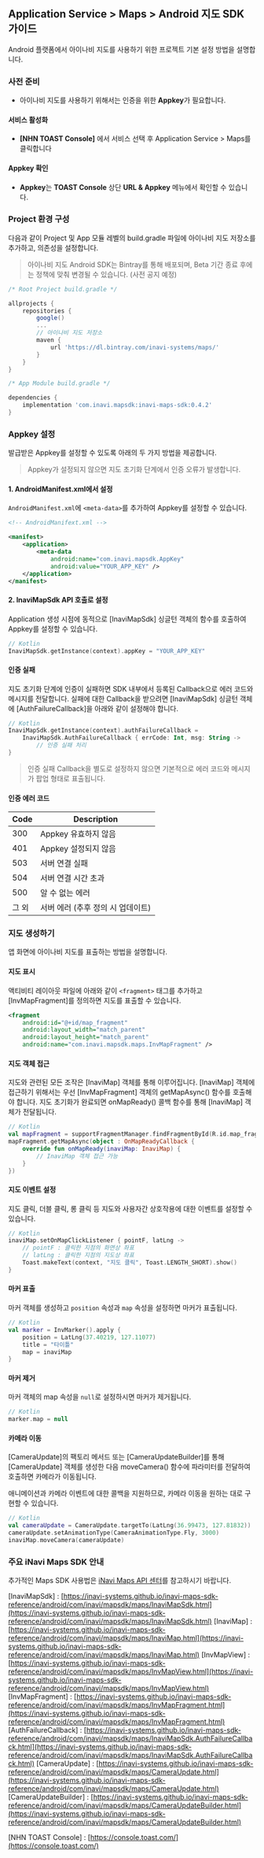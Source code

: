 ## Application Service > Maps > Android 지도 SDK 가이드
Android 플랫폼에서 아이나비 지도를 사용하기 위한 프로젝트 기본 설정 방법을 설명합니다.

### 사전 준비
- 아이나비 지도를 사용하기 위해서는 인증을 위한 **Appkey**가 필요합니다.

#### 서비스 활성화
- **[NHN TOAST Console]** 에서 서비스 선택 후 Application Service > Maps를 클릭합니다

#### Appkey 확인
- **Appkey**는 **TOAST Console** 상단 **URL & Appkey** 메뉴에서 확인할 수 있습니다.


### Project 환경 구성
다음과 같이 Project 및 App 모듈 레벨의 build.gradle 파일에 아이나비 지도 저장소를 추가하고, 의존성을 설정합니다.
> 아이나비 지도 Android SDK는 Bintray를 통해 배포되며, Beta 기간 종료 후에는 정책에 맞춰 변경될 수 있습니다. (사전 공지 예정)
```gradle
/* Root Project build.gradle */

allprojects {
    repositories {
        google()
        ...
        // 아이나비 지도 저장소
        maven {
            url 'https://dl.bintray.com/inavi-systems/maps/'
        }
    }
}
```

```gradle
/* App Module build.gradle */

dependencies {
    implementation 'com.inavi.mapsdk:inavi-maps-sdk:0.4.2'
}
```


### Appkey 설정
발급받은 Appkey를 설정할 수 있도록 아래의 두 가지 방법을 제공합니다.
> Appkey가 설정되지 않으면 지도 초기화 단계에서 인증 오류가 발생합니다.

#### 1. AndroidManifest.xml에서 설정
`AndroidManifest.xml`에 `<meta-data>`를 추가하여 Appkey를 설정할 수 있습니다.
```xml
<!-- AndroidManifext.xml -->

<manifest>
    <application>
        <meta-data
            android:name="com.inavi.mapsdk.AppKey"
            android:value="YOUR_APP_KEY" />
    </application>
</manifest>
```

#### 2. InaviMapSdk API 호출로 설정
Application 생성 시점에 동적으로 [InaviMapSdk] 싱글턴 객체의 함수를 호출하여 Appkey를 설정할 수 있습니다.
```kotlin
// Kotlin
InaviMapSdk.getInstance(context).appKey = "YOUR_APP_KEY"
```

#### 인증 실패
지도 초기화 단계에 인증이 실패하면 SDK 내부에서 등록된 Callback으로 에러 코드와 메시지를 전달합니다.
실패에 대한 Callback을 받으려면 [InaviMapSdk] 싱글턴 객체에 [AuthFailureCallback]을 아래와 같이 설정해야 합니다.

```kotlin
// Kotlin
InaviMapSdk.getInstance(context).authFailureCallback =
    InaviMapSdk.AuthFailureCallback { errCode: Int, msg: String ->
        // 인증 실패 처리
}
```

> 인증 실패 Callback을 별도로 설정하지 않으면 기본적으로 에러 코드와 메시지가 팝업 형태로 표출됩니다.

#### 인증 에러 코드
| Code  | Description |
| ----- | ----- |
| 300 | Appkey 유효하지 않음 |
| 401 | Appkey 설정되지 않음 |
| 503 | 서버 연결 실패 |
| 504 | 서버 연결 시간 초과 |
| 500 | 알 수 없는 에러 |
| 그 외 | 서버 에러 (추후 정의 시 업데이트) |


### 지도 생성하기
앱 화면에 아이나비 지도를 표출하는 방법을 설명합니다.

#### 지도 표시
액티비티 레이아웃 파일에 아래와 같이 `<fragment>` 태그를 추가하고 [InvMapFragment]를 정의하면 지도를 표출할 수 있습니다.

```xml
<fragment
    android:id="@+id/map_fragment"
    android:layout_width="match_parent"
    android:layout_height="match_parent"
    android:name="com.inavi.mapsdk.maps.InvMapFragment" />
```

#### 지도 객체 접근
지도와 관련된 모든 조작은 [InaviMap] 객체를 통해 이루어집니다.
[InaviMap] 객체에 접근하기 위해서는 우선 [InvMapFragment] 객체의 getMapAsync() 함수를 호출해야 합니다.
지도 초기화가 완료되면 onMapReady() 콜백 함수를 통해 [InaviMap] 객체가 전달됩니다.

```kotlin
// Kotlin
val mapFragment = supportFragmentManager.findFragmentById(R.id.map_fragment) as InvMapFragment
mapFragment.getMapAsync(object : OnMapReadyCallback {
    override fun onMapReady(inaviMap: InaviMap) {
        // InaviMap 객체 접근 가능
    }
})
```

#### 지도 이벤트 설정
지도 클릭, 더블 클릭, 롱 클릭 등 지도와 사용자간 상호작용에 대한 이벤트를 설정할 수 있습니다.

```kotlin
// Kotlin
inaviMap.setOnMapClickListener { pointF, latLng ->
    // pointF : 클릭한 지점의 화면상 좌표
    // latLng : 클릭한 지점의 지도상 좌표
    Toast.makeText(context, "지도 클릭", Toast.LENGTH_SHORT).show()
}
```

#### 마커 표출
마커 객체를 생성하고 `position` 속성과 `map` 속성을 설정하면 마커가 표출됩니다.

```kotlin
// Kotlin
val marker = InvMarker().apply {
    position = LatLng(37.40219, 127.11077)
    title = "타이틀"
    map = inaviMap
}
```

#### 마커 제거
마커 객체의 map 속성을 `null`로 설정하시면 마커가 제거됩니다.

```kotlin
// Kotlin
marker.map = null
```

#### 카메라 이동
[CameraUpdate]의 팩토리 메서드 또는 [CameraUpdateBuilder]를 통해 [CameraUpdate] 객체를 생성한 다음
moveCamera() 함수에 파라미터를 전달하여 호출하면 카메라가 이동됩니다.

애니메이션과 카메라 이벤트에 대한 콜백을 지원하므로, 카메라 이동을 원하는 대로 구현할 수 있습니다.

```kotlin
// Kotlin
val cameraUpdate = CameraUpdate.targetTo(LatLng(36.99473, 127.81832))
cameraUpdate.setAnimationType(CameraAnimationType.Fly, 3000)
inaviMap.moveCamera(cameraUpdate)
```


### 주요 iNavi Maps SDK 안내
추가적인 Maps SDK 사용법은 [iNavi Maps API 센터](http://imapsapi.inavi.com/)를 참고하시기 바랍니다.

[InaviMapSdk] : [https://inavi-systems.github.io/inavi-maps-sdk-reference/android/com/inavi/mapsdk/maps/InaviMapSdk.html](https://inavi-systems.github.io/inavi-maps-sdk-reference/android/com/inavi/mapsdk/maps/InaviMapSdk.html)
[InaviMap] : [https://inavi-systems.github.io/inavi-maps-sdk-reference/android/com/inavi/mapsdk/maps/InaviMap.html](https://inavi-systems.github.io/inavi-maps-sdk-reference/android/com/inavi/mapsdk/maps/InaviMap.html)
[InvMapView] : [https://inavi-systems.github.io/inavi-maps-sdk-reference/android/com/inavi/mapsdk/maps/InvMapView.html](https://inavi-systems.github.io/inavi-maps-sdk-reference/android/com/inavi/mapsdk/maps/InvMapView.html)
[InvMapFragment] : [https://inavi-systems.github.io/inavi-maps-sdk-reference/android/com/inavi/mapsdk/maps/InvMapFragment.html](https://inavi-systems.github.io/inavi-maps-sdk-reference/android/com/inavi/mapsdk/maps/InvMapFragment.html)
[AuthFailureCallback] : [https://inavi-systems.github.io/inavi-maps-sdk-reference/android/com/inavi/mapsdk/maps/InaviMapSdk.AuthFailureCallback.html](https://inavi-systems.github.io/inavi-maps-sdk-reference/android/com/inavi/mapsdk/maps/InaviMapSdk.AuthFailureCallback.html)
[CameraUpdate] : [https://inavi-systems.github.io/inavi-maps-sdk-reference/android/com/inavi/mapsdk/maps/CameraUpdate.html](https://inavi-systems.github.io/inavi-maps-sdk-reference/android/com/inavi/mapsdk/maps/CameraUpdate.html)
[CameraUpdateBuilder] : [https://inavi-systems.github.io/inavi-maps-sdk-reference/android/com/inavi/mapsdk/maps/CameraUpdateBuilder.html](https://inavi-systems.github.io/inavi-maps-sdk-reference/android/com/inavi/mapsdk/maps/CameraUpdateBuilder.html)

[NHN TOAST Console] : [https://console.toast.com/](https://console.toast.com/)
